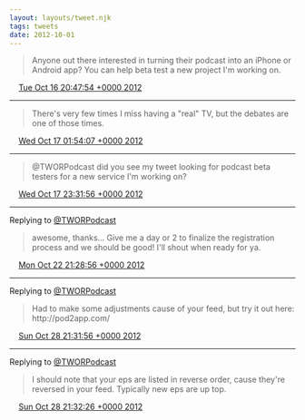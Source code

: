 ```yaml
---
layout: layouts/tweet.njk
tags: tweets
date: 2012-10-01
---
```


> Anyone out there interested in turning their podcast into an iPhone or Android app? You can help beta test a new project I'm working on\.

<img src="../media/tweet.ico" width="12" /> [Tue Oct 16 20:47:54 +0000 2012](https://twitter.com/timwasson/status/258308307201167360)

----

> There's very few times I miss having a "real" TV, but the debates are one of those times\.

<img src="../media/tweet.ico" width="12" /> [Wed Oct 17 01:54:07 +0000 2012](https://twitter.com/timwasson/status/258385371254108161)

----

> @TWORPodcast did you see my tweet looking for podcast beta testers for a new service I'm working on?

<img src="../media/tweet.ico" width="12" /> [Wed Oct 17 23:31:56 +0000 2012](https://twitter.com/timwasson/status/258711978460196864)

----

Replying to [@TWORPodcast](https://twitter.com/TWORPodcast/status/260444625964257280)

> awesome, thanks\.\.\. Give me a day or 2 to finalize the registration process and we should be good\! I'll shout when ready for ya\.

<img src="../media/tweet.ico" width="12" /> [Mon Oct 22 21:28:56 +0000 2012](https://twitter.com/timwasson/status/260492961995972608)

----

Replying to [@TWORPodcast](https://twitter.com/TWORPodcast/status/260501118671540225)

> Had to make some adjustments cause of your feed, but try it out here: http://pod2app\.com/

<img src="../media/tweet.ico" width="12" /> [Sun Oct 28 21:31:56 +0000 2012](https://twitter.com/timwasson/status/262668044688576513)

----

Replying to [@TWORPodcast](https://twitter.com/TWORPodcast/status/260501118671540225)

> I should note that your eps are listed in reverse order, cause they're reversed in your feed\. Typically new eps are up top\.

<img src="../media/tweet.ico" width="12" /> [Sun Oct 28 21:32:26 +0000 2012](https://twitter.com/timwasson/status/262668170526068736)